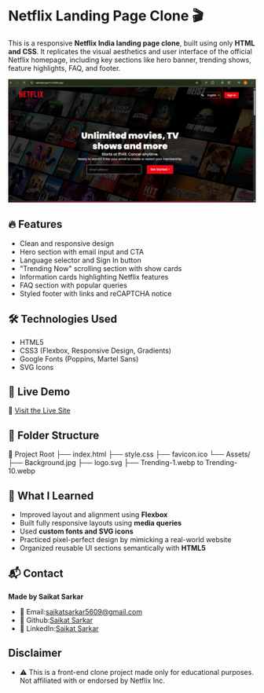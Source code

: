 # Netflix Landing Page Clone 🎬

This is a responsive **Netflix India landing page clone**, built using only **HTML and CSS**. It replicates the visual aesthetics and user interface of the official Netflix homepage, including key sections like hero banner, trending shows, feature highlights, FAQ, and footer.

![Netflix Clone Screenshot](https://github.com/Saikat1853/netflix-clone/blob/main/Screenshot%202025-07-11%20080511.png) 

## 🔥 Features

- Clean and responsive design
- Hero section with email input and CTA
- Language selector and Sign In button
- "Trending Now" scrolling section with show cards
- Information cards highlighting Netflix features
- FAQ section with popular queries
- Styled footer with links and reCAPTCHA notice

## 🛠️ Technologies Used

- HTML5
- CSS3 (Flexbox, Responsive Design, Gradients)
- Google Fonts (Poppins, Martel Sans)
- SVG Icons



## 🚀 Live Demo

🔗 [Visit the Live Site](https://saikatproject1.netlify.app/)


## 📁 Folder Structure

📁 Project Root
├── index.html
├── style.css
├── favicon.ico 
└── Assets/
 ├── Background.jpg
 ├── logo.svg
 ├── Trending-1.webp to Trending-10.webp

 

## 🧠 What I Learned

- Improved layout and alignment using **Flexbox**
- Built fully responsive layouts using **media queries**
- Used **custom fonts and SVG icons**
- Practiced pixel-perfect design by mimicking a real-world website
- Organized reusable UI sections semantically with **HTML5**

## 📬 Contact
**Made by Saikat Sarkar**

 - 📧 Email:saikatsarkar5609@gmail.com 
 - 🔗 Github:[Saikat Sarkar](https://github.com/Saikat1853)
 - 🔗 LinkedIn:[Saikat Sarkar](https://www.linkedin.com/in/saikat-sarkar1853/)
## Disclaimer
 - ⚠️ This is a front-end clone project made only for educational purposes. Not affiliated with or endorsed by Netflix Inc.


